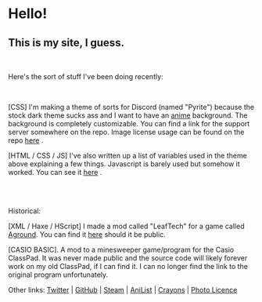 <html>
  <head>
    <title>???</title>
    <link rel="stylesheet" href="style.css">
  </head>
  <body>
    <h1 class="no-margin">Hello!</h1>
    <h2>This is my site, I guess.</h2>
    <br/>
    <p>Here's the sort of stuff I've been doing recently:</p>
    <br/>
    <p class="no-margin">
      <span class="monospace">[CSS]</span>
      I'm making a theme of sorts for Discord (named "Pyrite") because the stock dark theme sucks ass and I want to have an
      <a class="hidden" href="https://anilist.co/anime/20997/Charlotte/">anime</a>
      background. The background is completely customizable. You can find a link for the support server somewhere on the repo. Image license usage can be found on the repo
      <a href="https://github.com/LeafyLuigi/discord-themes/tree/master/pyrite">here</a>
      .
    </p>
    <p class="no-margin">
      <span class="monospace">[HTML / CSS / JS]</span>
      I've also written up a list of variables used in the theme above explaining a few things. Javascript is barely used but somehow it worked. You can see it
      <a href="https://leafyluigi.github.io/discord-themes/pyrite/var-examples.html">here</a>
      .
    </p>
    <br/>
    <br/>
    <p class="monospace">Historical:</p>
      <p class="no-margin">
      <span class="monospace">[XML / Haxe / HScript]</span>
      I made a mod called "LeafTech" for a game called
      <a class="italic" href="https://store.steampowered.com/app/876650/">Aground</a>.
      You can find it <a href="https://aground.mod.io/leaftech">here</a> should it be public.
    </p>
    <p class="no-margin">
      <span class="monospace">[CASIO BASIC]</span>.
      A mod to a minesweeper game/program for the
      <span class="italic">Casio ClassPad</span>.
      It was never made public and the source code will likely forever work on my old ClassPad, if I can find it. I can no longer find the link to the original program unfortunately.
    </p>
    <footer>
      <p class="small no-margin" >Other links:
        <a href="https://twitter.com/leafyluigi">Twitter</a>
        |
        <a href="https://github.com/leafyluigi">GitHub</a>
        |
        <a href="https://steamcommunity.com/id/LeafyLuigi">Steam</a>
        |
        <a href="https://anilist.co/user/LeafyLuigi/">AniList</a>
        |
        <a href="/crayons.html">Crayons</a>
        |
        <a href="/photos.html">Photo Licence</a>
      </p>
    </footer>
  </body>
</html>
